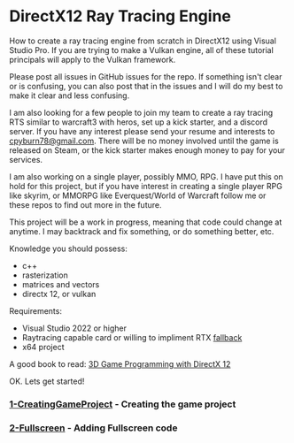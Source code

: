 # DirectX12 Ray Tracing Engine
How to create a ray tracing engine from scratch in DirectX12 using Visual Studio Pro. If you are trying to make a Vulkan engine, all of these tutorial principals will apply to the Vulkan framework.

Please post all issues in GitHub issues for the repo. If something isn't clear or is confusing, you can also post that in the issues and I will do my best to make it clear and less confusing.

I am also looking for a few people to join my team to create a ray tracing RTS similar to warcraft3 with heros, set up a kick starter, and a discord server. If you have any interest please send your resume and interests to cpyburn78@gmail.com.  There will be no money involved until the game is released on Steam, or the kick starter makes enough money to pay for your services.

I am also working on a single player, possibly MMO, RPG.  I have put this on hold for this project, but if you have interest in creating a single player RPG like skyrim, or MMORPG like Everquest/World of Warcraft follow me or these repos to find out more in the future.

This project will be a work in progress, meaning that code could change at anytime. I may backtrack and fix something, or do something better, etc.

Knowledge you should possess:
- c++
- rasterization
- matrices and vectors
- directx 12, or vulkan

Requirements:
- Visual Studio 2022 or higher
- Raytracing capable card or willing to impliment RTX [fallback](https://github.com/Microsoft/DirectX-Graphics-Samples/tree/master/Libraries/D3D12RaytracingFallback) 
- x64 project

A good book to read:
[3D Game Programming with DirectX 12](https://www.amazon.com/Introduction-3D-Game-Programming-DirectX/dp/1942270062/ref=sr_1_1?crid=L5KHVXIH2G9O&dib=eyJ2IjoiMSJ9.Skg7Qn77SnWByJTez6Z5q1IUJeMVfWZ7JopNz06FEhJwgvj7_Q8cUk1D2CHY7fG-pqc3i3z6Ne481D7pRMehLgPNf7TsvM8tLvrO2gtspFQ-DtczrMtf_rQkf-dC-dNoDAg49u3Frskkr_Ro-ZWrzoleaaBuAK-DKXXR6HhI_hawSCuBh_1bUtb3X5WK56n4FtSJ9ZY7topVIfrj407yDkNvd28aXqZWAYnWIz423QE.QQfxwaL_oAgcTV377fbwiT--YGlDXLUCki-qlk8pjVo&dib_tag=se&keywords=directx+12+book&qid=1760812558&sprefix=directx+12+boo%2Caps%2C169&sr=8-1)

OK. Lets get started!

### [1-CreatingGameProject](https://github.com/cpyburn/DirectX12-Ray-Tracing-Engine/tree/main/1-CreatingGameProject) - Creating the game project

### [2-Fullscreen](https://github.com/cpyburn/DirectX12-Ray-Tracing-Engine/tree/main/2-Fullscreen) - Adding Fullscreen code
